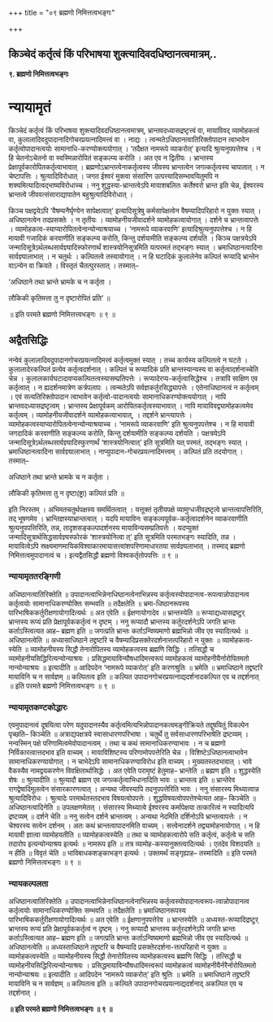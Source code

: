 +++
title = "०९ ब्रह्मणो निमित्तत्वभङ्गः"

+++


## किञ्चेदं कर्तृत्वं किं परिभाषया शुक्त्यादिवदधिष्ठानत्वमात्रम्..

**९. ब्रह्मणो निमित्तत्वभङ्गः**

# **न्यायामृतं**

किञ्चेदं कर्तृत्वं किं परिभाषया शुक्त्यादिवदधिष्ठानत्वमात्रम्, भ्रान्तवदध्यासद्रष्टृत्त्वं वा, मायाविवद् व्यामोहकत्वं वा, कुलालादिवदुपादानादिगोचरप्रयत्नादिमत्त्वं वा । नाद्यः । त्वन्मतेऽधिष्ठानत्वातिरिक्तोपादान त्वाभावेन कर्तृत्वोपादानत्वयोः सामानाधि-करण्योक्त्ययोगात् । ‘तदैक्षत नामरूपे व्याकरोत्’ इत्यादि श्रुत्यनुपपत्तेश्च । न हि चेतनोऽचेतनो वा स्वस्मिन्नारोपितं सङ्कल्प्य करोति । अत एव न द्वितीयः । भ्रान्तस्य प्रेक्षापूर्वकारोपितकर्तृत्वाभावात् । ब्रह्मणोऽभ्रान्तत्वेनाकर्तृत्वस्य जीवस्य भ्रान्तत्वेन जगत्कर्तृत्वस्य चापातात् । न चेष्टापत्तिः । श्रुत्यादिविरोधात् । जगत ईश्वरं मुक्त्वा संसारिण उत्पत्त्यादिसम्भावयितुमपि न शक्यमित्यादित्वद्भाष्यविरोधाच्च । ननु शुद्धस्या-भ्रान्तत्वेऽपि मायाशबलितः कर्तेश्वरो भ्रान्त इति चेन्न, ईश्वरस्य भ्रान्तत्वे जीववत्संसाराद्यापातेन बहुश्रुत्यादिविरोधात् ।

किञ्च पक्षद्वयेऽपि ‘वैषम्यनैर्घृण्येन सापेक्षत्वात्’ इत्यादिसूत्रेषु कर्मसापेक्षत्वेन वैषम्यादिपरिहारो न युक्तः स्यात् । अधिष्ठानत्वेन तदप्रसक्तेः । न तृतीयः । व्यामोहनीयजीवादर्शने व्यामोहकत्वायोगात् । दर्शने च भ्रान्तत्वापत्तेः । व्यामोहकत्व-स्याप्यारोपितत्वेनान्योन्याश्रयाच्च । ‘नामरूपे व्याकरवाणि’ इत्यादिश्रुत्यनुपपत्तेश्च । न हि मायावी गजादिकं करवाणीति सङ्कल्प्य करोति, किन्तु दर्शयामीति सङ्कल्प्य दर्शयति । किञ्च पक्षत्रयेऽपि जन्मादिसूत्रेऽर्थलब्धसार्वज्ञ्यादिस्फोरणार्थं शास्त्रयोनिसूत्रमिति यत्परमतं तद्भङ्गः स्यात् । भ्रमाधिष्ठानत्वादिना सार्वज्ञ्यालाभात् । न चतुर्थः । कल्पितत्वे तस्यायोगात् । न हि घटादिकं कुलालेनेव कल्पितं रूप्यादि भ्रान्तेन वाऽन्येन वा क्रियते । विस्तृतं चैतत्पुरस्तात् । तस्मात्–

‘अधिष्ठाने तथा भ्रान्ते भ्रामके च न कर्तृता ।

लौकिकी कृतिमत्ता तु न दृष्टारोपितं प्रति’ ॥

॥ इति परमते ब्रह्मणो निमित्तत्त्वभङ्गः ॥ ९ ॥

## **अद्वैतसिद्धिः**

नन्वेवं कुलालादिवदुपादानगोचरप्रयत्नादिमत्त्वं कर्तृत्वमुक्तं स्यात् । तच्च कार्यस्य कल्पितत्वे न घटते । कुलालादेरकल्पितं प्रत्येव कर्तृत्वदर्शनात् । कल्पितं च रूप्यादिकं प्रति भ्रान्तस्यान्यस्य वा कर्तृत्वादर्शनाच्चेति चेन्न । कुलालकार्यघटादावप्यकल्पितत्वस्यासम्प्रतिपत्तेः । रूप्यादेरप्य-कर्तृत्वासिद्धेश्च । तत्रापि साक्षिण एव कर्तृत्वात् । न ह्यदर्शनमात्रेण कर्त्रपलापः । त्वन्मतेऽपि सर्वज्ञकर्तुरसिद्ध्यापत्तेः । एतेनाधिष्ठानत्वं न कर्तृत्वम् । एवं सत्यतिरिक्तोपादान त्वाभावेन कर्तृत्वो-पादानत्वयोः सामानाधिकरण्योक्त्ययोगात् । नापि भ्रान्तवदध्यासद्रष्टृत्वम् । भ्रान्तस्य प्रेक्षापूर्वकम् आरोपितकर्तृत्वस्याभावात् । नापि मायाविवद्व्यामोहकत्वमेव कर्तृत्वम् । व्यामोहनीयजीवादर्शने व्यामोहकत्वाभावात्, । तद्दर्शने भ्रान्त्यापत्तेः । व्यामोहकत्वस्याप्यारोपितत्वेनान्योन्याश्रयाच्च । ‘नामरूपे व्याकरवाणि’ इति श्रुत्यनुपपत्तेश्च । न हि मायावी जगदादिकं करवाणीति सङ्कल्प्य करोति, किन्तु दर्शयामीति सङ्कल्प्य दर्शयति । पक्षत्रयेऽपि जन्मादिसूत्रेऽर्थलब्धसार्वज्ञ्यादिस्फुरणार्थं ‘शास्त्रयोनित्वात्’ इति सूत्रमिति यत् परमतं, तद्भङ्गः स्यात् । भ्रमाधिष्ठानत्वादिना सार्वज्ञ्यालाभात् । नाप्युपादान-गोचरप्रयत्नादिमत्त्वम् । कल्पितं प्रति तदयोगात् । तस्मात्–

अधिष्ठाने तथा भ्रान्ते भ्रामके च न कर्तृता ।

लौकिकी कृतिमत्ता तु न दृष्टा(ष्ट्रा) कल्पितं प्रति ॥

इति निरस्तम् । अभिमतचतुर्थपक्षस्य समर्थितत्वात् । यत्तूक्तं तृतीयपक्षे व्यामुग्धजीवद्रष्टृत्वे भ्रान्तत्वापत्तिरिति, तद् भूषणमेव । भ्रान्तिज्ञस्याभ्रान्तत्वात् । यदपि मायाविनः सङ्कल्पपूर्वक-कर्तृत्वादर्शनेन व्याकरवाणीति श्रुत्यनुपपत्तिरिति, तन्न, तादृशसङ्कल्पादर्शनस्य मायाविन्यसम्प्रतिपत्तेः । यदप्युक्तं जन्मादिसूत्रार्थसिद्धसार्वज्ञ्यस्फोरकं ‘शास्त्रयोनित्वा त्’ इति सूत्रमिति परमतभङ्गः स्यादिति, तन्न । मायावित्वेऽपि स्रक्ष्यमाणमायिकविश्वाकारमायासत्त्वांशपरिणामाधारतया सार्वज्ञ्यलाभात् । तस्माद् ब्रह्मणो निमित्तत्वमुपादानत्वं च । इत्यद्वैतसिद्धौ ब्रह्मणो विश्वकर्तृतोपपत्तिः ॥ ९ ॥

### **न्यायामृततरङ्गिणी**

अधिष्ठानत्वातिरिक्तेति ॥ उपादानत्वाभिन्नेनाधिष्ठानत्वेनाभिन्नस्य कर्तृत्वस्योपादानत्व-रूपत्वान्नोपादानत्व कर्तृत्वयोः सामानाधिकरण्योक्तिः सम्भवति ॥ तदैक्षतेति ॥ भ्रमा-धिष्ठानरूपस्य पारिभाषिककर्तुरीक्षणायोगादित्यर्थः ॥ अत एवेति ॥ ईक्षणायोगादेव ॥ भ्रान्तस्येति ॥ रूप्याद्यध्यासद्रष्टुर् भ्रान्तस्य रूप्यं प्रति प्रेक्षापूर्वककर्तृत्वं न दृष्टम् । ननु रूप्यादौ भ्रान्तस्य कर्तुरदर्शनेऽपि जगति भ्रान्तः कर्ताऽस्त्वित्यत आह– ब्रह्मण इति ॥ जगत्प्रति भ्रान्तः कर्ताऽन्विष्यमाणो ब्रह्मभिन्नो जीव एव स्यादित्यर्थः ॥ अधिष्ठानत्वेति ॥ अध्यासाधिष्ठाने तद्द्रष्टरि च वैषम्यादिप्रसक्तेरदर्शनात्तत्परिहारो न युक्तः ॥ व्यामोहकत्व-स्येति ॥ व्यामोहनीयस्य सिद्धौ तेनारोपितस्य व्यामोहकत्वस्य ब्रह्मणि सिद्धिः । तत्सिद्धौ च व्यामोहनीयसिद्धिरित्यन्योन्याश्रयः । प्रसिद्धमायाविन्यौषधादिमत्त्वरूपं व्यामोहकत्वं व्यामोहनीयैर्नारोपितमतो नान्योन्याश्रयः ॥ इत्यादीति ॥ आदिपदेन ‘नामरूपे व्याकरोत्’ इति करणश्रुतिः ॥ भ्रमेति ॥ भ्रमाधिष्ठाने तद्द्रष्टरि मायाविनि च न सार्वज्ञम् ॥ कल्पितत्व इति ॥ कल्पित उपादानगोचरप्रयत्नाद्यदर्शनादकल्पित एव च तद्दर्शनात् ॥ इति परमते ब्रह्मणो निमित्तत्वभङ्गः ॥ ९ ॥

### **न्यायामृतकण्टकोद्धारः**

एवमुपादानत्वं दूषयित्वा परेण यदुपादानस्यैव कर्तृत्वमित्यभिन्नोपादानकत्वमङ्गीक्रियते तद्दूषयितुं विकल्पेन पृच्छति– किञ्चेति ॥ अत्राद्यपक्षत्रये स्वासाधारणपरिभाषा । चतुर्थे तु सर्वसाधारणपरिभाषेति द्रष्टव्यम् । नन्वस्मिन् पक्षे परिणामित्वमेवोपादानत्वम् । तथा च कथं सामानाधिकरण्याभावः । न च ब्रह्मणो निर्विकारत्वात्तदभाव इति वाच्यम् । मायाविशिष्टस्य परिणामोपपत्तेरिति चेन्न । विशिष्टेऽधिष्ठानत्वाभावेन सामानाधिकरण्यायोगात् । न चाभेदेऽपि सामानाधिकरण्याविरोध इति वाच्यम् । मुख्यतस्तदभावात् । भावे वैकस्यैव नामद्वयकरणेन विवक्षितार्थासिद्धेः । अत एवेति परामृष्टं हेतुमाह– भ्रान्तेति ॥ ब्रह्मण इति ॥ शुद्धस्येति शेषः ॥ श्रुत्यादीति ॥ श्रुत्यादौ ब्रह्मण एव जगत्कर्तृत्वाभिधानादिति भावः ॥ भ्रान्तत्व इति ॥ भ्रान्तेरेव रागद्वेषादिमूलत्वेन संसारकारणत्वात् । अन्यथा जीवस्यापि तदनुपपत्तेरिति भावः । ननु संसारस्य मिथ्यात्वान्न श्रुत्यादिविरोधः । श्रुत्यादेः परमार्थतस्तदभाव विषयत्वोपपत्तेः । शुद्धविषयत्वोपपत्तेश्चेत्यत आह– किञ्चेति ॥ अधिष्ठानत्वादिनेति ॥ उपलक्षणमेतत् । संसारस्य मिथ्यात्वे ईश्वरस्य कर्मापेक्षया तत्कारित्वं न स्यादित्यपि द्रष्टव्यम् ॥ दर्शने चेति ॥ ननु सत्वेन दर्शने भ्रान्तत्वम् । अन्यथा नेदमिति दर्शिनोऽपि भ्रान्तत्वापत्तेः । न चेश्वरस्य सत्वेन दर्शनम् । अतः कथं भ्रान्तत्वापादनमिति वाच्यम् । सत्त्वेनादर्शने तद्व्यामोहनायोगात् । न हि मायावी ज्ञात्वा व्यामोहयतीति ॥ व्यामोहकत्वस्येति ॥ तथा च व्यामोहकत्वारोपे सति कर्तृत्वं, कर्तृत्वे च सति तदारोप इत्यन्योन्याश्रय इत्यर्थः ॥ नामरूप इति ॥ तत्र व्यामोह-कस्यानुक्तत्वादित्यर्थः । एतदेव विशदयति ॥ न हीति ॥ विवृतं चेति ॥ भाविबाधकशङ्काभङ्ग इत्यर्थः । उक्तमर्थं सङ्गृह्याह– तस्मादिति ॥ इति परमते ब्रह्मणो निमित्तत्वभङ्गः ॥ ९ ॥

### **न्यायकल्पलता**

अधिष्ठानत्वातिरिक्तेति ॥ उपादानत्वाभिन्नेनाधिष्ठानत्वेनाभिन्नस्य कर्तृत्वस्योपादानत्वरूप-त्वान्नोपादानत्व कर्तृत्वयोः सामानाधिकरण्योक्तिः सम्भवति ॥ तदैक्षतेति ॥ भ्रमाधिष्ठानरूपस्य पारिभाषिककर्तुरीक्षणायोगादित्यर्थः ॥ अत एवेति ॥ ईक्षणानुपपत्तेरेव ॥ भ्रान्तस्येति ॥ अध्यस्त-रूप्यादिद्रष्टुर् भ्रान्तस्य रूप्यं प्रति प्रेक्षापूर्वककर्तृत्वं न दृष्टम् । ननु रूप्यादौ भ्रान्तस्य कर्तुरदर्शनेऽपि जगति भ्रान्तः कर्ताऽस्त्वित्यत आह– ब्रह्मण इति ॥ जगत्प्रति भ्रान्तः कर्ताऽन्विष्यमाणो ब्रह्मभिन्नो जीव एव स्यादित्यर्थः ॥ अधिष्ठानत्वेति ॥ अध्यस्ताधिष्ठाने तद्द्रष्टरि च वैषम्यादि प्रसक्तेरदर्शना-त्तत्परिहारो न युक्तः ॥ व्यामोहकत्वस्येति ॥ व्यामोहनीयस्य सिद्धौ तेनारोपितस्य व्यामोहकत्वस्य ब्रह्मणि सिद्धिः । तत्सिद्धौ च व्यामोहनीयसिद्धिरित्यन्योन्याश्रयः । प्रसिद्धमायाविन्यौषधादिमत्त्वरूपं व्यामोहकत्वं व्यामोहनीयैर्नरैर्नारोपितमतो नान्योन्याश्रयः ॥ इत्यादीति ॥ आदिपदेन ‘नामरूपे व्याकरोत्’ इति श्रुतिः ॥ भ्रमेति ॥ भ्रमाधिष्ठाने तद्द्रष्टरि मायाविनि च न सार्वज्ञम् ॥ कल्पितत्व इति ॥ कल्पिते उपादानगोचरप्रयत्नाद्यदर्शनाद् अकल्पित एव च तद्दर्शनात् ।

**॥ इति परमते ब्रह्मणो निमित्तत्वभङ्गः ॥ ९ ॥**

